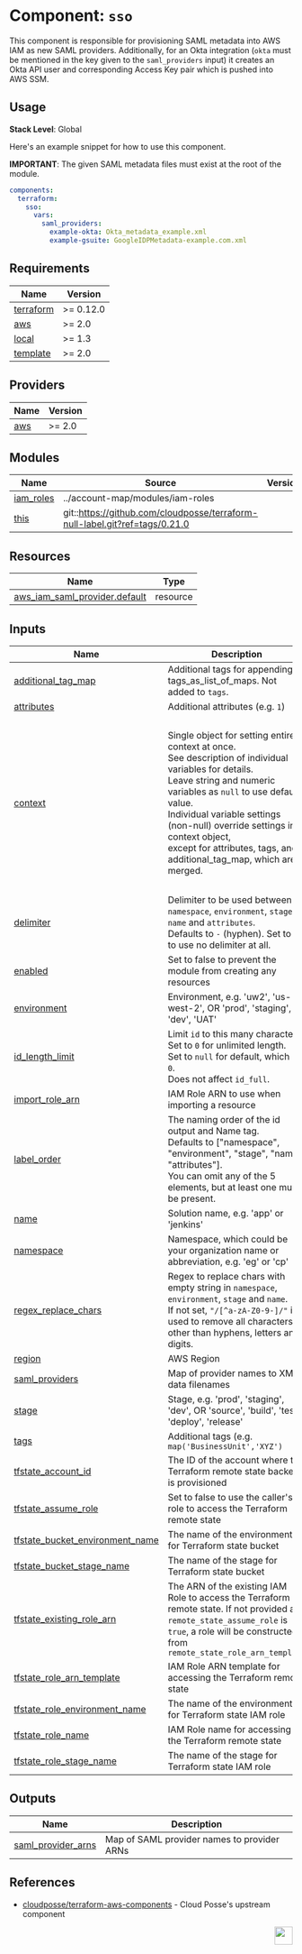 # Component: `sso`

This component is responsible for provisioning SAML metadata into AWS IAM as new SAML providers. Additionally, for an Okta integration (`okta` must be mentioned in the key given to the `saml_providers` input) it creates an Okta API user and corresponding Access Key pair which is pushed into AWS SSM.

## Usage

**Stack Level**: Global

Here's an example snippet for how to use this component.

**IMPORTANT**: The given SAML metadata files must exist at the root of the module.

```yaml
components:
  terraform:
    sso:
      vars:
        saml_providers:
          example-okta: Okta_metadata_example.xml
          example-gsuite: GoogleIDPMetadata-example.com.xml
```

<!-- BEGINNING OF PRE-COMMIT-TERRAFORM DOCS HOOK -->
## Requirements

| Name | Version |
|------|---------|
| <a name="requirement_terraform"></a> [terraform](#requirement\_terraform) | >= 0.12.0 |
| <a name="requirement_aws"></a> [aws](#requirement\_aws) | >= 2.0 |
| <a name="requirement_local"></a> [local](#requirement\_local) | >= 1.3 |
| <a name="requirement_template"></a> [template](#requirement\_template) | >= 2.0 |

## Providers

| Name | Version |
|------|---------|
| <a name="provider_aws"></a> [aws](#provider\_aws) | >= 2.0 |

## Modules

| Name | Source | Version |
|------|--------|---------|
| <a name="module_iam_roles"></a> [iam\_roles](#module\_iam\_roles) | ../account-map/modules/iam-roles |  |
| <a name="module_this"></a> [this](#module\_this) | git::https://github.com/cloudposse/terraform-null-label.git?ref=tags/0.21.0 |  |

## Resources

| Name | Type |
|------|------|
| [aws_iam_saml_provider.default](https://registry.terraform.io/providers/hashicorp/aws/latest/docs/resources/iam_saml_provider) | resource |

## Inputs

| Name | Description | Type | Default | Required |
|------|-------------|------|---------|:--------:|
| <a name="input_additional_tag_map"></a> [additional\_tag\_map](#input\_additional\_tag\_map) | Additional tags for appending to tags\_as\_list\_of\_maps. Not added to `tags`. | `map(string)` | `{}` | no |
| <a name="input_attributes"></a> [attributes](#input\_attributes) | Additional attributes (e.g. `1`) | `list(string)` | `[]` | no |
| <a name="input_context"></a> [context](#input\_context) | Single object for setting entire context at once.<br>See description of individual variables for details.<br>Leave string and numeric variables as `null` to use default value.<br>Individual variable settings (non-null) override settings in context object,<br>except for attributes, tags, and additional\_tag\_map, which are merged. | <pre>object({<br>    enabled             = bool<br>    namespace           = string<br>    environment         = string<br>    stage               = string<br>    name                = string<br>    delimiter           = string<br>    attributes          = list(string)<br>    tags                = map(string)<br>    additional_tag_map  = map(string)<br>    regex_replace_chars = string<br>    label_order         = list(string)<br>    id_length_limit     = number<br>  })</pre> | <pre>{<br>  "additional_tag_map": {},<br>  "attributes": [],<br>  "delimiter": null,<br>  "enabled": true,<br>  "environment": null,<br>  "id_length_limit": null,<br>  "label_order": [],<br>  "name": null,<br>  "namespace": null,<br>  "regex_replace_chars": null,<br>  "stage": null,<br>  "tags": {}<br>}</pre> | no |
| <a name="input_delimiter"></a> [delimiter](#input\_delimiter) | Delimiter to be used between `namespace`, `environment`, `stage`, `name` and `attributes`.<br>Defaults to `-` (hyphen). Set to `""` to use no delimiter at all. | `string` | `null` | no |
| <a name="input_enabled"></a> [enabled](#input\_enabled) | Set to false to prevent the module from creating any resources | `bool` | `null` | no |
| <a name="input_environment"></a> [environment](#input\_environment) | Environment, e.g. 'uw2', 'us-west-2', OR 'prod', 'staging', 'dev', 'UAT' | `string` | `null` | no |
| <a name="input_id_length_limit"></a> [id\_length\_limit](#input\_id\_length\_limit) | Limit `id` to this many characters.<br>Set to `0` for unlimited length.<br>Set to `null` for default, which is `0`.<br>Does not affect `id_full`. | `number` | `null` | no |
| <a name="input_import_role_arn"></a> [import\_role\_arn](#input\_import\_role\_arn) | IAM Role ARN to use when importing a resource | `string` | `null` | no |
| <a name="input_label_order"></a> [label\_order](#input\_label\_order) | The naming order of the id output and Name tag.<br>Defaults to ["namespace", "environment", "stage", "name", "attributes"].<br>You can omit any of the 5 elements, but at least one must be present. | `list(string)` | `null` | no |
| <a name="input_name"></a> [name](#input\_name) | Solution name, e.g. 'app' or 'jenkins' | `string` | `null` | no |
| <a name="input_namespace"></a> [namespace](#input\_namespace) | Namespace, which could be your organization name or abbreviation, e.g. 'eg' or 'cp' | `string` | `null` | no |
| <a name="input_regex_replace_chars"></a> [regex\_replace\_chars](#input\_regex\_replace\_chars) | Regex to replace chars with empty string in `namespace`, `environment`, `stage` and `name`.<br>If not set, `"/[^a-zA-Z0-9-]/"` is used to remove all characters other than hyphens, letters and digits. | `string` | `null` | no |
| <a name="input_region"></a> [region](#input\_region) | AWS Region | `string` | n/a | yes |
| <a name="input_saml_providers"></a> [saml\_providers](#input\_saml\_providers) | Map of provider names to XML data filenames | `map(string)` | n/a | yes |
| <a name="input_stage"></a> [stage](#input\_stage) | Stage, e.g. 'prod', 'staging', 'dev', OR 'source', 'build', 'test', 'deploy', 'release' | `string` | `null` | no |
| <a name="input_tags"></a> [tags](#input\_tags) | Additional tags (e.g. `map('BusinessUnit','XYZ')` | `map(string)` | `{}` | no |
| <a name="input_tfstate_account_id"></a> [tfstate\_account\_id](#input\_tfstate\_account\_id) | The ID of the account where the Terraform remote state backend is provisioned | `string` | `""` | no |
| <a name="input_tfstate_assume_role"></a> [tfstate\_assume\_role](#input\_tfstate\_assume\_role) | Set to false to use the caller's role to access the Terraform remote state | `bool` | `true` | no |
| <a name="input_tfstate_bucket_environment_name"></a> [tfstate\_bucket\_environment\_name](#input\_tfstate\_bucket\_environment\_name) | The name of the environment for Terraform state bucket | `string` | `""` | no |
| <a name="input_tfstate_bucket_stage_name"></a> [tfstate\_bucket\_stage\_name](#input\_tfstate\_bucket\_stage\_name) | The name of the stage for Terraform state bucket | `string` | `"root"` | no |
| <a name="input_tfstate_existing_role_arn"></a> [tfstate\_existing\_role\_arn](#input\_tfstate\_existing\_role\_arn) | The ARN of the existing IAM Role to access the Terraform remote state. If not provided and `remote_state_assume_role` is `true`, a role will be constructed from `remote_state_role_arn_template` | `string` | `""` | no |
| <a name="input_tfstate_role_arn_template"></a> [tfstate\_role\_arn\_template](#input\_tfstate\_role\_arn\_template) | IAM Role ARN template for accessing the Terraform remote state | `string` | `"arn:aws:iam::%s:role/%s-%s-%s-%s"` | no |
| <a name="input_tfstate_role_environment_name"></a> [tfstate\_role\_environment\_name](#input\_tfstate\_role\_environment\_name) | The name of the environment for Terraform state IAM role | `string` | `"gbl"` | no |
| <a name="input_tfstate_role_name"></a> [tfstate\_role\_name](#input\_tfstate\_role\_name) | IAM Role name for accessing the Terraform remote state | `string` | `"terraform"` | no |
| <a name="input_tfstate_role_stage_name"></a> [tfstate\_role\_stage\_name](#input\_tfstate\_role\_stage\_name) | The name of the stage for Terraform state IAM role | `string` | `"root"` | no |

## Outputs

| Name | Description |
|------|-------------|
| <a name="output_saml_provider_arns"></a> [saml\_provider\_arns](#output\_saml\_provider\_arns) | Map of SAML provider names to provider ARNs |
<!-- END OF PRE-COMMIT-TERRAFORM DOCS HOOK -->


## References
  * [cloudposse/terraform-aws-components](https://github.com/cloudposse/terraform-aws-components/tree/master/modules/sso) - Cloud Posse's upstream component


[<img src="https://cloudposse.com/logo-300x69.svg" height="32" align="right"/>](https://cpco.io/component)
